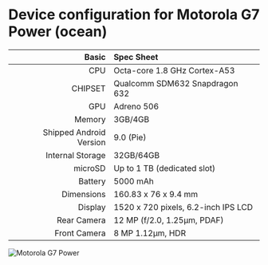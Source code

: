 
Device configuration for Motorola G7 Power (ocean)
==================================

Basic   | Spec Sheet
-------:|:-------------------------
CPU     | Octa-core 1.8 GHz Cortex-A53
CHIPSET | Qualcomm SDM632 Snapdragon 632
GPU     | Adreno 506
Memory  | 3GB/4GB
Shipped Android Version | 9.0 (Pie)
Internal Storage | 32GB/64GB
microSD | Up to 1 TB (dedicated slot)
Battery | 5000 mAh
Dimensions | 160.83 x 76 x 9.4 mm
Display | 1520 x 720 pixels, 6.2-inch IPS LCD
Rear Camera  | 12 MP (f/2.0, 1.25µm, PDAF)
Front Camera | 8 MP 1.12µm, HDR

![Motorola G7 Power](https://fdn2.gsmarena.com/vv/bigpic/motorola-moto-g7-power.jpg "Motorola G7 Power")
